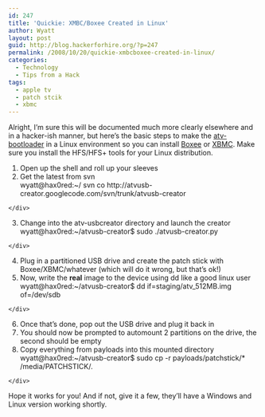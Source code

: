 ```yaml
---
id: 247
title: 'Quickie: XMBC/Boxee Created in Linux'
author: Wyatt
layout: post
guid: http://blog.hackerforhire.org/?p=247
permalink: /2008/10/20/quickie-xmbcboxee-created-in-linux/
categories:
  - Technology
  - Tips from a Hack
tags:
  - apple tv
  - patch stcik
  - xbmc
---
```

Alright, I&#8217;m sure this will be documented much more clearly elsewhere and in a hacker-ish manner, but here&#8217;s the basic steps to make the [atv-bootloader][1] in a Linux environment so you can install [Boxee][2] or [XBMC][3]. Make sure you install the HFS/HFS+ tools for your Linux distribution.

  1. Open up the shell and roll up your sleeves
  2. Get the latest from svn <div class="codesnip-container" >
      <div class="bash codesnip">
        wyatt<span class="sy0">@</span>hax0red:~<span class="sy0">/</span> <span class="kw2">svn</span> <span class="kw2">co</span> http:<span class="sy0">//</span>atvusb-creator.googlecode.com<span class="sy0">/</span>svn<span class="sy0">/</span>trunk<span class="sy0">/</span>atvusb-creator
      </div>
    </div>

  3. Change into the atv-usbcreator directory and launch the creator <div class="codesnip-container" >
      <div class="bash codesnip">
        wyatt<span class="sy0">@</span>hax0red:~<span class="sy0">/</span>atvusb-creator$ <span class="kw2">sudo</span> .<span class="sy0">/</span>atvusb-creator.py
      </div>
    </div>

  4. Plug in a partitioned USB drive and create the patch stick with Boxee/XBMC/whatever (which will do it wrong, but that&#8217;s ok!)
  5. Now, write the **real** image to the device using dd like a good linux user <div class="codesnip-container" >
      <div class="bash codesnip">
        wyatt<span class="sy0">@</span>hax0red:~<span class="sy0">/</span>atvusb-creator$ <span class="kw2">dd</span> <span class="re2">if</span>=staging<span class="sy0">/</span>atv_512MB.img <span class="re2">of</span>=<span class="sy0">/</span>dev<span class="sy0">/</span>sdb
      </div>
    </div>

  6. Once that&#8217;s done, pop out the USB drive and plug it back in
  7. You should now be prompted to automount 2 partitions on the drive, the second should be empty
  8. Copy everything from payloads into this mounted directory <div class="codesnip-container" >
      <div class="bash codesnip">
        wyatt<span class="sy0">@</span>hax0red:~<span class="sy0">/</span>atvusb-creator$ <span class="kw2">sudo</span> <span class="kw2">cp</span> <span class="re5">-r</span> payloads<span class="sy0">/</span>patchstick<span class="sy0">/*</span> <span class="sy0">/</span>media<span class="sy0">/</span>PATCHSTICK<span class="sy0">/</span>.
      </div>
    </div>

Hope it works for you! And if not, give it a few, they&#8217;ll have a Windows and Linux version working shortly.

 [1]: http://code.google.com/p/atv-bootloader/
 [2]: http://boxee.tv
 [3]: http://xbmc.org
